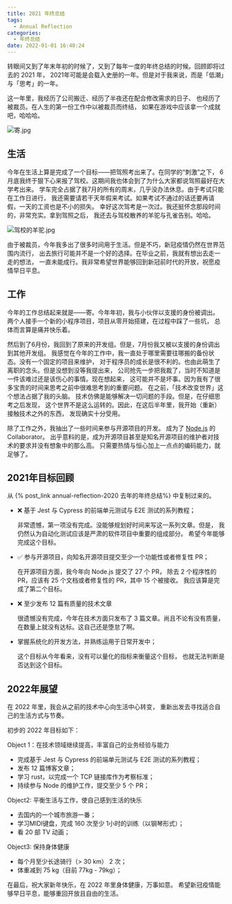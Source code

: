 ```yaml
---
title: 2021 年终总结
tags:
  - Annual Reflection
categories:
  - 年终总结
date: 2022-01-01 16:40:24
---
```



转眼间又到了年末年初的时候了，又到了每年一度的年终总结的时候。回顾即将过去的 2021 年，
2021年可能是会载入史册的一年。但是对于我来说，而是「低潮」与「思考」的一年。

<!--more-->

这一年里，我经历了公司搬迁、经历了半夜还在配合修改需求的日子、
也经历了被裁员。在人生的第一份工作中以被裁员而终结，
如果在游戏中应该拿一个成就吧，哈哈哈。

![寄.jpg](ji.jpg)

## 生活

今年在生活上算是完成了一个目标——把驾照考出来了。在同学的“刺激”之下，
6月底我终于狠下心来报了驾校。这期间我也体会到了为什么大家都说驾照最好在大学考出来。
学车完全占据了我7月的所有的周末，几乎没办法休息。由于考试只能在工作日进行，
我还需要请若干天年假来考试。如果考试不通过的话还要再请假，一天的工资也是不小的损失。
幸好这次驾考是一次过。我还挺怀念那段时间的，非常充实。拿到驾照之后，
我还去与驾校散养的羊驼与孔雀告别。哈哈。

![驾校的羊驼.jpg](alpacas-in-driving-school.jpeg)

由于被裁员，今年我多出了很多时间用于生活。但是不巧，新冠疫情仍然在世界范围内流行，
出去旅行可能并不是一个好的选择。在毕业之前，我就有想出去走一走的想法，
一直未能成行。我非常希望世界能够回到新冠前时代的开放，祝愿疫情早日平息。

## 工作

今年的工作总结起来就是——寄。今年年初，我与小伙伴以支援的身份被调出。
两个人接手一个新的小程序项目，项目从零开始搭建，在过程中踩了一些坑，
总体而言算是痛并快乐着。

然后到了6月份，我回到了原来的开发组。但是，7月份我又被以支援的身份调出到其他开发组。
我感觉在今年的工作中，我一直处于哪里需要往哪搬的备份状态。没有一个固定的项目来维护，
对于程序员的成长是很不利的。也由此萌生了离职的念头。但是没想到没等我提出来，
公司抢先一步把我裁了，当时不知道是一件该难过还是该伤心的事情。现在想起来，
这可能并不是坏事。因为我有了很多宝贵的时间来思考之前中很难思考到的重要问题。
在之前，「技术改变世界」这个想法占据了我的头脑。
技术仿佛是能够解决一切问题的手段。但是，在仔细思考之后发现，
这个世界不是这么运转的。因此，在这后半年里，我开始（重新）接触技术之外的东西，
发现确实十分受用。

除了工作之外，我抽出了一些时间来参与开源项目的开发。
成为了 [Node.js](https://github.com/nodejs/node) 的 Collaborator。
出乎意料的是，成为开源项目甚至是知名开源项目的维护者对技术的要求并没有想象中的那么高。
只需要热情与恒心加上一点点的编码能力，就足够了。

## 2021年目标回顾

从 {% post_link annual-reflection-2020 去年的年终总结%} 中复制过来的。

- ❌ 基于 Jest 与 Cypress 的前端单元测试与 E2E 测试的系列教程；

  非常遗憾，第一项没有完成。没能够规划好时间来写这一系列文章。但是，
  我仍然认为自动化测试应该是严肃的软件项目中重要的组成部分。
  希望今年能够完成这个目标。

- ✅ 参与开源项目，向知名开源项目提交至少一个功能性或者修复性 PR；

  在开源项目方面，我今年向 Node.js 提交了 27 个 PR，
  除去 2 个程序性的 PR，应该有 25 个文档或者修复性的 PR，其中 15 个被接收。
  我应该算是完成了第二个目标。

- ❌ 至少发布 12 篇有质量的技术文章

  很遗憾没有完成，今年在技术方面只发布了 3 篇文章。尚且不论有没有质量，
  在数量上就没有达标。这自己还是堕怠了啊。

- 掌握系统化的开发方法，并熟练运用于日常开发中；

  这个目标从今年看来，没有可以量化的指标来衡量这个目标，
  也就无法判断是否达到这个目标。

## 2022年展望

在 2022 年里，我会从之前的技术中心向生活中心转变，
重新出发去寻找适合自己的生活方式与节奏。

初步的 2022 年目标如下：

Object 1：在技术领域继续提高，丰富自己的业务经验与能力

- 完成基于 Jest 与 Cypress 的前端单元测试与 E2E 测试的系列教程；
- 发布 12 篇博客文章；
- 学习 rust，以完成一个 TCP 链接库作为考察标准；
- 持续参与 Node 的维护工作，提交至少 5 个 PR；

Object2: 平衡生活与工作，使自己感到生活的快乐

- 去国内的一个城市旅游一番；
- 学习MIDI键盘，完成 160 次至少 1小时的训练（以钢琴形式）；
- 看 20 部 TV 动画；

Object3: 保持身体健康

- 每个月至少长途骑行（> 30 km） 2 次；
- 体重减到 75 kg（目前 77kg - 79kg）；

在最后，祝大家新年快乐，在 2022 年里身体健康，万事如意。
希望新冠疫情能够早日平息，能够重回开放且自由的生活。
